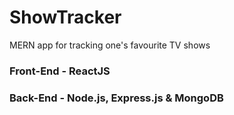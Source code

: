# ShowTracker
MERN app for tracking one's favourite TV shows

### Front-End - ReactJS

### Back-End - Node.js, Express.js & MongoDB
